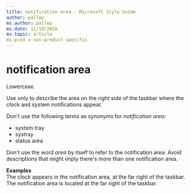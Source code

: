 ```yaml
---
title: notification area - Microsoft Style Guide
author: pallep
ms.author: pallep
ms.date: 11/19/2016
ms.topic: article
ms.prod = non-product specific
---
```


# notification area

Lowercase.

Use only to describe the area on the right side of the taskbar where the clock and system notifications appear.

Don't use the following terms as synonyms for *notification area:*

  - system tray 
  - systray 
  - status area 

Don't use the word *area* by itself to refer to the notification area. Avoid descriptions that might imply there's more than one notification area.

**Examples**  
The clock appears in the notification area, at the far right of the taskbar.   
The notification area is located at the far right of the taskbar.  
